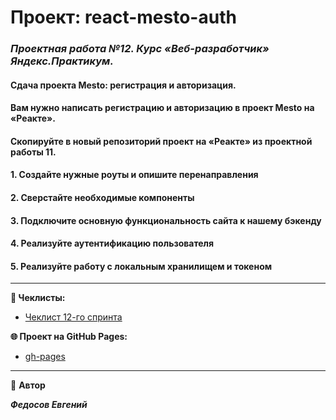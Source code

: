# Проект: react-mesto-auth

### _**Проектная работа №12. Курс «Веб-разработчик» Яндекс.Практикум.**_

#### Сдача проекта Mesto: регистрация и авторизация.

#### Вам нужно написать регистрацию и авторизацию в проект Mesto на «Реакте».

#### Скопируйте в новый репозиторий проект на «Реакте» из проектной работы 11.

#### 1. Создайте нужные роуты и опишите перенаправления

#### 2. Сверстайте необходимые компоненты

#### 3. Подключите основную функциональность сайта к нашему бэкенду

#### 4. Реализуйте аутентификацию пользователя

#### 5. Реализуйте работу с локальным хранилищем и токеном

---

**📄 Чеклисты:**

- [Чеклист 12-го спринта](https://code.s3.yandex.net/web-developer/checklists-pdf/new-program/checklist-12.pdf)

**🌐 Проект на GitHub Pages:**

- [gh-pages](https://newet7.github.io/MESTOgram/)

---

👤 **Автор**

**_Федосов Евгений_**
